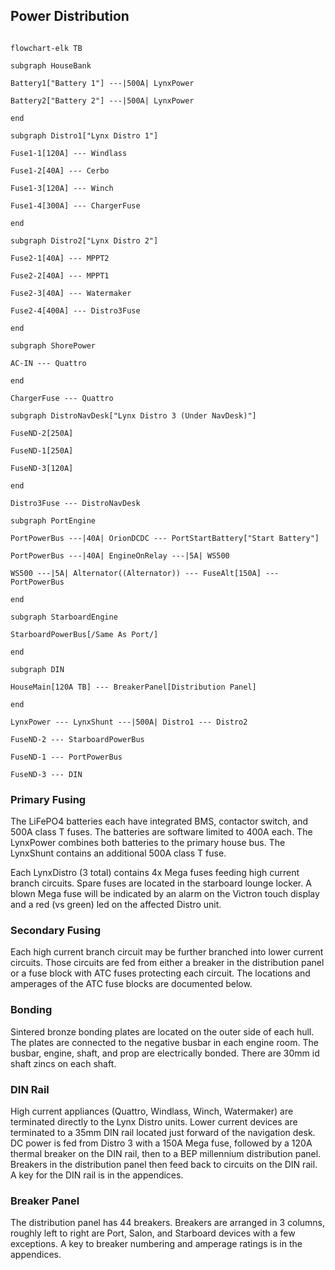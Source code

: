 ## Power Distribution

  ```mermaid
  
  flowchart-elk TB
  
  subgraph HouseBank
  
  Battery1["Battery 1"] ---|500A| LynxPower
  
  Battery2["Battery 2"] ---|500A| LynxPower
  
  end
  
  subgraph Distro1["Lynx Distro 1"]
  
  Fuse1-1[120A] --- Windlass
  
  Fuse1-2[40A] --- Cerbo
  
  Fuse1-3[120A] --- Winch
  
  Fuse1-4[300A] --- ChargerFuse
  
  end
  
  subgraph Distro2["Lynx Distro 2"]
  
  Fuse2-1[40A] --- MPPT2
  
  Fuse2-2[40A] --- MPPT1
  
  Fuse2-3[40A] --- Watermaker
  
  Fuse2-4[400A] --- Distro3Fuse
  
  end
  
  subgraph ShorePower
  
  AC-IN --- Quattro
  
  end
  
  ChargerFuse --- Quattro
  
  subgraph DistroNavDesk["Lynx Distro 3 (Under NavDesk)"]
  
  FuseND-2[250A]
  
  FuseND-1[250A]
  
  FuseND-3[120A]
  
  end
  
  Distro3Fuse --- DistroNavDesk
  
  subgraph PortEngine
  
  PortPowerBus ---|40A| OrionDCDC --- PortStartBattery["Start Battery"]
  
  PortPowerBus ---|40A| EngineOnRelay ---|5A| WS500
  
  WS500 ---|5A| Alternator((Alternator)) --- FuseAlt[150A] --- PortPowerBus
  
  end
  
  subgraph StarboardEngine
  
  StarboardPowerBus[/Same As Port/]
  
  end
  
  subgraph DIN
  
  HouseMain[120A TB] --- BreakerPanel[Distribution Panel]
  
  end
  
  LynxPower --- LynxShunt ---|500A| Distro1 --- Distro2
  
  FuseND-2 --- StarboardPowerBus
  
  FuseND-1 --- PortPowerBus
  
  FuseND-3 --- DIN
  ```
  
### Primary Fusing
  The LiFePO4 batteries each have integrated BMS, contactor switch, and 500A class T fuses. The batteries are software limited to 400A each. The LynxPower combines both batteries to the primary house bus. The LynxShunt contains an additional 500A class T fuse. 
  
  Each LynxDistro (3 total) contains 4x Mega fuses feeding high current branch circuits. Spare fuses are located in the starboard lounge locker. A blown Mega fuse will be indicated by an alarm on the Victron touch display and a red (vs green) led on the affected Distro unit.
### Secondary Fusing
  Each high current branch circuit may be further branched into lower current circuits. Those circuits are fed from either a breaker in the distribution panel or a fuse block with ATC fuses protecting each circuit. The locations and amperages of the ATC fuse blocks are documented below.
### Bonding
  Sintered bronze bonding plates are located on the outer side of each hull. The plates are connected to the negative busbar in each engine room. The busbar, engine, shaft, and prop are electrically bonded. There are 30mm id shaft zincs on each shaft.
### DIN Rail
  High current appliances (Quattro, Windlass, Winch, Watermaker) are terminated directly to the Lynx Distro units. Lower current devices are terminated to a 35mm DIN rail located just forward of the navigation desk. DC power is fed from Distro 3 with a 150A Mega fuse, followed by a 120A thermal breaker on the DIN rail, then to a BEP millennium distribution panel. Breakers in the distribution panel then feed back to circuits on the DIN rail.  A key for the DIN rail is in the appendices.
### Breaker Panel
  The distribution panel has 44 breakers. Breakers are arranged in 3 columns, roughly left to right are Port, Salon, and Starboard devices with a few exceptions. A key to breaker numbering and amperage ratings is in the appendices.